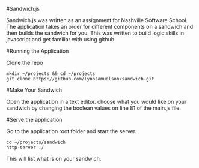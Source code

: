 #Sandwich.js

Sandwich.js was written as an assignment for Nashville Software School. The application takes an order for different components on a sandwich and then builds the sandwich for you.  This was written to build logic skills in javascript and get familiar with using github.

#Running the Application

Clone the repo

    mkdir ~/projects && cd ~/projects
    git clone https://github.com/lynnsamuelson/sandwich.git

#Make Your Sandwich

Open the application in a text editor. choose what you would like on your sandwich by changing the boolean values on line 81 of the main.js file.  

#Serve the application

Go to the  application root folder and start the server.

    cd ~/projects/sandwich
    http-server ./ 

This will list what is on your sandwich.

